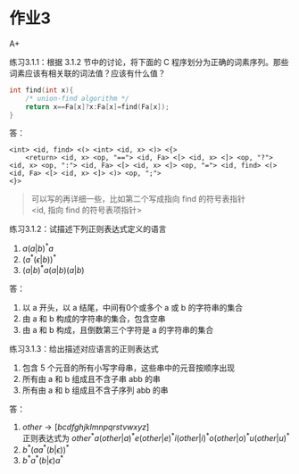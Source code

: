 # 作业3

A+

练习3.1.1：根据 3.1.2 节中的讨论，将下面的 C 程序划分为正确的词素序列。那些词素应该有相关联的词法值？应该有什么值？

```c
int find(int x){
	/* union-find algorithm */
	return x==Fa[x]?x:Fa[x]=find(Fa[x]);
}
```

答：

```
<int> <id, find> <(> <int> <id, x> <)> <{>
	<return> <id, x> <op, "=="> <id, Fa> <[> <id, x> <]> <op, "?"> <id, x> <op, ":"> <id, Fa> <[> <id, x> <]> <op, "="> <id, find> <(> <id, Fa> <[> <id, x> <]> <)> <op, ";">
<}>
```

>可以写的再详细一些，比如第二个写成指向 find 的符号表指针  
><id, 指向 find 的符号表项指针>

练习3.1.2：试描述下列正则表达式定义的语言
1) $a(a|b)^*a$
2) $(a^*(\epsilon|b))^*$
3) $(a|b)^*a(a|b)(a|b)$

答：
1. 以 a 开头，以 a 结尾，中间有0个或多个 a 或 b 的字符串的集合
2. 由 a 和 b 构成的字符串的集合，包含空串
3. 由 a 和 b 构成，且倒数第三个字符是 a 的字符串的集合

练习3.1.3：给出描述对应语言的正则表达式
1) 包含 5 个元音的所有小写字母串，这些串中的元音按顺序出现
2) 所有由 a 和 b 组成且不含子串 abb 的串
3) 所有由 a 和 b 组成且不含子序列 abb 的串

答：
1. $other\rightarrow [bcdfghjklmnpqrstvwxyz]$  
   正则表达式为 $other^* a (other|a)^* e (other|e)^* i (other|i)^* o (other|o)^* u (other|u)^*$
2. $b^*(aa^*(b|\epsilon))^*$
3. $b^*a^*(b|\epsilon)a^*$

